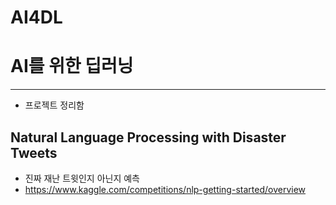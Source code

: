 # AI4DL
# AI를 위한 딥러닝

________

- 프로젝트 정리함

## Natural Language Processing with Disaster Tweets
- 진짜 재난 트윗인지 아닌지 예측
- https://www.kaggle.com/competitions/nlp-getting-started/overview
